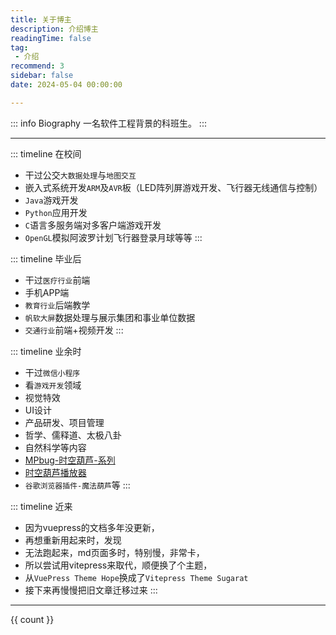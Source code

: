 ```yaml
---
title: 关于博主
description: 介绍博主
readingTime: false
tag:
 - 介绍
recommend: 3
sidebar: false
date: 2024-05-04 00:00:00

---
```


::: info Biography
一名软件工程背景的科班生。
:::

---


::: timeline 在校间
- 干过公交`大数据处理`与`地图交互`
- 嵌入式系统开发`ARM`及`AVR`板（LED阵列屏游戏开发、飞行器无线通信与控制）
- `Java`游戏开发
- `Python`应用开发
- `C`语言多服务端对多客户端游戏开发
- `OpenGL`模拟阿波罗计划飞行器登录月球等等
:::

::: timeline 毕业后
- 干过`医疗行业`前端
- 手机APP端
- `教育行业`后端教学
- `帆软大屏`数据处理与展示集团和事业单位数据
- `交通行业`前端+视频开发
:::

::: timeline 业余时
- 干过`微信小程序`
- 看`游戏开发`领域
- 视觉特效
- UI设计
- 产品研发、项目管理
- 哲学、儒释道、太极八卦
- 自然科学等内容
- [MPbug-时空葫芦-系列](https://mpbug.github.io/mpbug.tv)
- [时空葫芦播放器](https://mpbug.github.io/player/)
- `谷歌浏览器插件-魔法葫芦`等
:::

::: timeline 近来
- 因为vuepress的文档多年没更新，
- 再想重新用起来时，发现
- 无法跑起来，md页面多时，特别慢，非常卡，
- 所以尝试用vitepress来取代，顺便换了个主题，
- 从`VuePress Theme Hope`换成了`Vitepress Theme Sugarat`
- 接下来再慢慢把旧文章迁移过来
:::

---


<script setup>
import { ref, computed } from 'vue'
import { withBase, useData } from 'vitepress'
const count = ref(new Date().toLocaleString())
setInterval(() => {
    count.value=new Date().toLocaleString();
}, 1000);
</script>

{{ count }}
